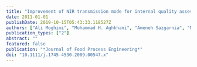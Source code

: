 ```yaml
---
title: "Improvement of NIR transmission mode for internal quality assessment of fruit using different orientations"
date: 2011-01-01
publishDate: 2019-10-15T05:43:33.118527Z
authors: ["Ali Moghimi", "Mohammad H. Aghkhani", "Ameneh Sazgarnia", "Mohammad H. Abbaspour-Fard"]
publication_types: ["2"]
abstract: ""
featured: false
publication: "*Journal of Food Process Engineering*"
doi: "10.1111/j.1745-4530.2009.00547.x"
---
```


